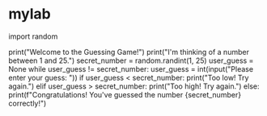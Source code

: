 # mylab
import random

print("Welcome to the Guessing Game!")
print("I'm thinking of a number between 1 and 25.")
secret_number = random.randint(1, 25)
user_guess = None
while user_guess != secret_number:
    user_guess = int(input("Please enter your guess: "))
    if user_guess < secret_number:
        print("Too low! Try again.")
    elif user_guess > secret_number:
        print("Too high! Try again.")
    else:
        print(f"Congratulations! You've guessed the number {secret_number} correctly!")
